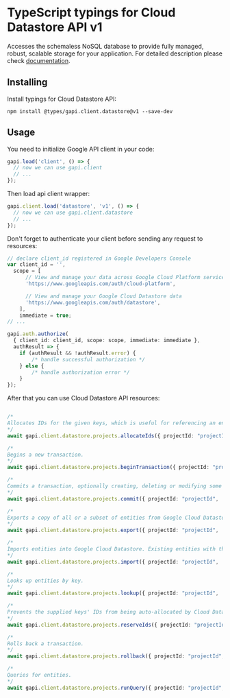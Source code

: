 # TypeScript typings for Cloud Datastore API v1

Accesses the schemaless NoSQL database to provide fully managed, robust, scalable storage for your application. 
For detailed description please check [documentation](https://cloud.google.com/datastore/).

## Installing

Install typings for Cloud Datastore API:

```
npm install @types/gapi.client.datastore@v1 --save-dev
```

## Usage

You need to initialize Google API client in your code:

```typescript
gapi.load('client', () => {
  // now we can use gapi.client
  // ...
});
```

Then load api client wrapper:

```typescript
gapi.client.load('datastore', 'v1', () => {
  // now we can use gapi.client.datastore
  // ...
});
```

Don't forget to authenticate your client before sending any request to resources:

```typescript
// declare client_id registered in Google Developers Console
var client_id = '',
  scope = [ 
      // View and manage your data across Google Cloud Platform services
      'https://www.googleapis.com/auth/cloud-platform',

      // View and manage your Google Cloud Datastore data
      'https://www.googleapis.com/auth/datastore',
    ],
    immediate = true;
// ...

gapi.auth.authorize(
  { client_id: client_id, scope: scope, immediate: immediate },
  authResult => {
    if (authResult && !authResult.error) {
        /* handle successful authorization */
    } else {
        /* handle authorization error */
    }
});
```

After that you can use Cloud Datastore API resources:

```typescript

/*
Allocates IDs for the given keys, which is useful for referencing an entity before it is inserted.
*/
await gapi.client.datastore.projects.allocateIds({ projectId: "projectId",  });

/*
Begins a new transaction.
*/
await gapi.client.datastore.projects.beginTransaction({ projectId: "projectId",  });

/*
Commits a transaction, optionally creating, deleting or modifying some entities.
*/
await gapi.client.datastore.projects.commit({ projectId: "projectId",  });

/*
Exports a copy of all or a subset of entities from Google Cloud Datastore to another storage system, such as Google Cloud Storage. Recent updates to entities may not be reflected in the export. The export occurs in the background and its progress can be monitored and managed via the Operation resource that is created. The output of an export may only be used once the associated operation is done. If an export operation is cancelled before completion it may leave partial data behind in Google Cloud Storage.
*/
await gapi.client.datastore.projects.export({ projectId: "projectId",  });

/*
Imports entities into Google Cloud Datastore. Existing entities with the same key are overwritten. The import occurs in the background and its progress can be monitored and managed via the Operation resource that is created. If an ImportEntities operation is cancelled, it is possible that a subset of the data has already been imported to Cloud Datastore.
*/
await gapi.client.datastore.projects.import({ projectId: "projectId",  });

/*
Looks up entities by key.
*/
await gapi.client.datastore.projects.lookup({ projectId: "projectId",  });

/*
Prevents the supplied keys' IDs from being auto-allocated by Cloud Datastore.
*/
await gapi.client.datastore.projects.reserveIds({ projectId: "projectId",  });

/*
Rolls back a transaction.
*/
await gapi.client.datastore.projects.rollback({ projectId: "projectId",  });

/*
Queries for entities.
*/
await gapi.client.datastore.projects.runQuery({ projectId: "projectId",  });
```
